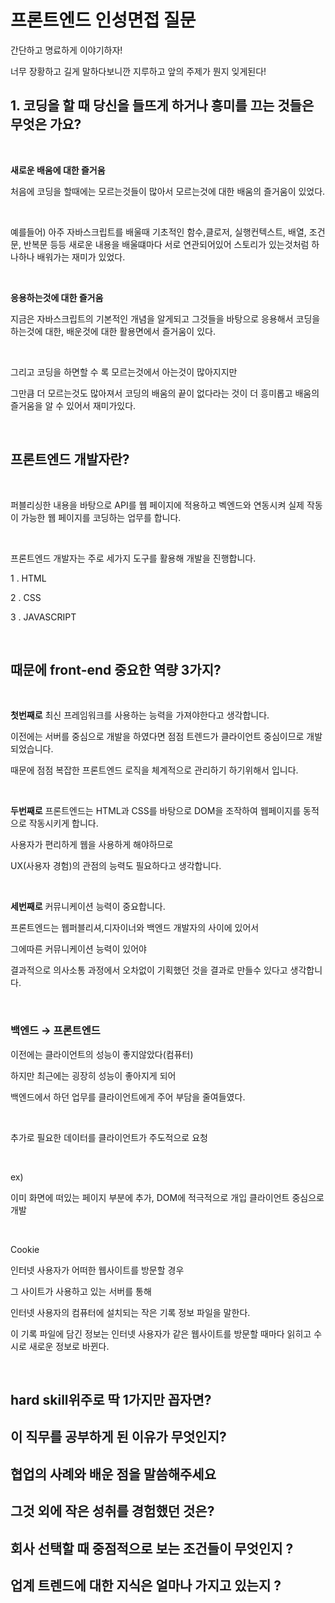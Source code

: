 # 프론트엔드 인성면접 질문
간단하고 명료하게 이야기하자!

너무 장황하고 길게 말하다보니깐 지루하고 앞의 주제가 뭔지 잊게된다!

## 1. 코딩을 할 때 당신을 들뜨게 하거나 흥미를 끄는 것들은 무엇은 가요?

<br>

**새로운 배움에 대한 즐거움**

처음에 코딩을 할때에는 모르는것들이 많아서 모르는것에 대한 배움의 즐거움이 있었다. 

<br>

예를들어) 아주 자바스크립트를 배울때 기초적인 함수,클로저, 실행컨텍스트, 배열, 조건문, 반복문 등등 새로운 내용을 배울떄마다 서로 연관되어있어 스토리가 있는것처럼 하나하나 배워가는 재미가 있었다.

<br>

**응용하는것에 대한 즐거움**

지금은 자바스크립트의 기본적인 개념을 알게되고 그것들을 바탕으로 응용해서 코딩을 하는것에 대한, 배운것에 대한 활용면에서 즐거움이 있다.

<br>

그리고 코딩을 하면할 수 록 모르는것에서 아는것이 많아지지만

그만큼 더 모르는것도 많아져서 코딩의 배움의 끝이 없다라는 것이 더 흥미롭고 배움의 즐거움을 알 수 있어서 재미가있다.

<br>

## 프론트엔드 개발자란?

<br>

퍼블리싱한 내용을 바탕으로 API를 웹 페이지에 적용하고 벡엔드와 연동시켜 실제 작동이 가능한 웹 페이지를 코딩하는 업무를 합니다.

<br>

프론트엔드 개발자는 주로 세가지 도구를 활용해 개발을 진행합니다.

1 . HTML

2 . CSS

3 . JAVASCRIPT

<br>

## **때문에** front-end 중요한 역량 3가지?

<br>

**첫번째로** 최신 프레임워크를 사용하는 능력을 가져야한다고 생각합니다.

이전에는 서버를 중심으로 개발을 하였다면 점점 트렌드가 클라이언트 중심이므로 개발 되었습니다. 

때문에 점점 복잡한 프론트엔드 로직을 체계적으로 관리하기 하기위해서 입니다.

<br>

**두번째로** 프론트엔드는 HTML과 CSS를 바탕으로 DOM을 조작하여 웹페이지를 동적으로 작동시키게 합니다.

사용자가 편리하게 웹을 사용하게 해야하므로

UX(사용자 경험)의 관점의 능력도 필요하다고 생각합니다.

<br>

**세번째로** 커뮤니케이션 능력이 중요합니다. 

프론트엔드는 웹퍼블리셔,디자이너와 백엔드 개발자의 사이에 있어서 

그에따른 커뮤니케이션 능력이 있어야 

결과적으로 의사소통 과정에서 오차없이 기획했던 것을 결과로 만들수 있다고 생각합니다.

<br>

### **백엔드 → 프론트엔드**

이전에는 클라이언트의 성능이 좋지않았다(컴퓨터)

하지만 최근에는 굉장히 성능이 좋아지게 되어

백엔드에서 하던 업무를 클라이언트에게 주어 부담을 줄여들였다.

<br>

추가로 필요한 데이터를 클라이언트가 주도적으로 요청

<br>

ex) 

이미 화면에 떠있는 페이지 부분에 추가, DOM에 적극적으로 개입 클라이언트 중심으로 개발

<br>

Cookie 

인터넷 사용자가 어떠한 웹사이트를 방문할 경우

그 사이트가 사용하고 있는 서버를 통해

인터넷 사용자의 컴퓨터에 설치되는 작은 기록 정보 파일을 말한다.

이 기록 파일에 담긴 정보는 인터넷 사용자가 같은 웹사이트를 방문할 때마다 읽히고 수시로 새로운 정보로 바뀐다.

<br>

## hard skill위주로 딱 1가지만 꼽자면?

## 이 직무를 공부하게 된 이유가 무엇인지?

## 협업의 사례와 배운 점을 말씀해주세요

## 그것 외에 작은 성취를 경험했던 것은?

## 회사 선택할 때 중점적으로 보는 조건들이 무엇인지 ?

## 업계 트렌드에 대한 지식은 얼마나 가지고 있는지 ?